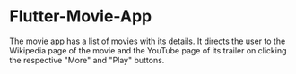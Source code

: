 # Flutter-Movie-App

The movie app has a list of movies with its details. It directs the user to the Wikipedia page of the movie and the YouTube page of its trailer on clicking the respective "More" and "Play" buttons.
